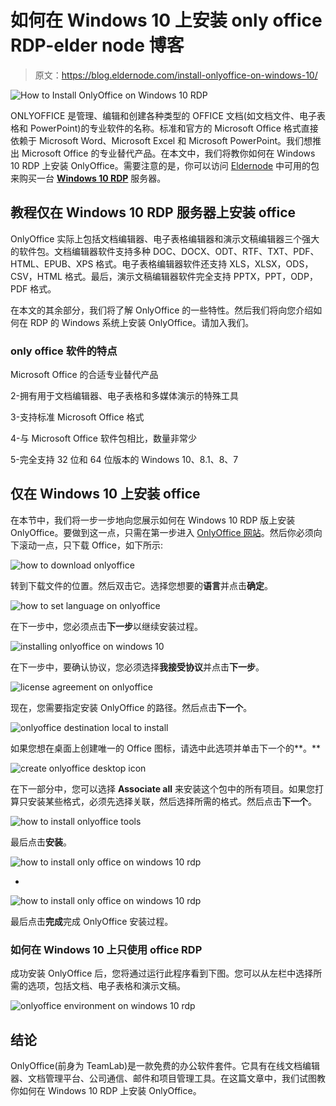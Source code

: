 # 如何在 Windows 10 上安装 only office RDP-elder node 博客

> 原文：<https://blog.eldernode.com/install-onlyoffice-on-windows-10/>

![How to Install OnlyOffice on Windows 10 RDP](img/8d4aec81a3dd0f39280070968e9e0c74.png)

ONLYOFFICE 是管理、编辑和创建各种类型的 OFFICE 文档(如文档文件、电子表格和 PowerPoint)的专业软件的名称。标准和官方的 Microsoft Office 格式直接依赖于 Microsoft Word、Microsoft Excel 和 Microsoft PowerPoint。我们想推出 Microsoft Office 的专业替代产品。在本文中，我们将教你如何在 Windows 10 RDP 上安装 OnlyOffice。需要注意的是，你可以访问 [Eldernode](https://eldernode.com/) 中可用的包来购买一台 **[Windows 10 RDP](https://eldernode.com/windows-10-rdp/)** 服务器。

## **教程仅在 Windows 10 RDP 服务器上安装 office**

OnlyOffice 实际上包括文档编辑器、电子表格编辑器和演示文稿编辑器三个强大的软件包。文档编辑器软件支持多种 DOC、DOCX、ODT、RTF、TXT、PDF、HTML、EPUB、XPS 格式。电子表格编辑器软件还支持 XLS，XLSX，ODS，CSV，HTML 格式。最后，演示文稿编辑器软件完全支持 PPTX，PPT，ODP，PDF 格式。

在本文的其余部分，我们将了解 OnlyOffice 的一些特性。然后我们将向您介绍如何在 RDP 的 Windows 系统上安装 OnlyOffice。请加入我们。

### **only office 软件的特点**

Microsoft Office 的合适专业替代产品

2-拥有用于文档编辑器、电子表格和多媒体演示的特殊工具

3-支持标准 Microsoft Office 格式

4-与 Microsoft Office 软件包相比，数量非常少

5-完全支持 32 位和 64 位版本的 Windows 10、8.1、8、7

## **仅在 Windows 10 上安装 office**

在本节中，我们将一步一步地向您展示如何在 Windows 10 RDP 版上安装 OnlyOffice。要做到这一点，只需在第一步进入 [OnlyOffice 网站](https://www.onlyoffice.com/download-desktop.aspx?from=default)。然后你必须向下滚动一点，只下载 Office，如下所示:

![how to download onlyoffice](img/54e7fdb8dc71d48e485147844b796013.png)

转到下载文件的位置。然后双击它。选择您想要的**语言**并点击**确定**。

![how to set language on onlyoffice](img/edc16525aacf2a4ef5a4c2efb96cddfc.png)

在下一步中，您必须点击**下一步**以继续安装过程。

![installing onlyoffice on windows 10](img/150b99ebfec44e0978c42d6343cb9db4.png)

在下一步中，要确认协议，您必须选择**我接受协议**并点击**下一步**。

![license agreement on onlyoffice](img/bedfffc12db82633cfe62aa3823a1b7a.png)

现在，您需要指定安装 OnlyOffice 的路径。然后点击**下一个**。

![onlyoffice destination local to install](img/20f26df8ddf77f2f041805c89d0a3665.png)

如果您想在桌面上创建唯一的 Office 图标，请选中此选项并单击下一个的**。**

![create onlyoffice desktop icon](img/17a886e60626ce92ce1ea7c2b346e67f.png)

在下一部分中，您可以选择 **Associate all** 来安装这个包中的所有项目。如果您打算只安装某些格式，必须先选择关联，然后选择所需的格式。然后点击**下一个**。

![how to install onlyoffice tools](img/77744416b68d4886422b438fd5615016.png)

最后点击**安装**。

![how to install only office on windows 10 rdp](img/9c12fc8c562fe3fabe3e15890ab2fc81.png)

*

![how to install only office on windows 10 rdp](img/dee3d0e1c75f91b5fe3e8ed0a0bd4475.png)

最后点击**完成**完成 OnlyOffice 安装过程。

### **如何在 Windows 10 上只使用 office RDP**

成功安装 OnlyOffice 后，您将通过运行此程序看到下图。您可以从左栏中选择所需的选项，包括文档、电子表格和演示文稿。

![onlyoffice environment on windows 10 rdp](img/014d4781bab7bbb93a8fa18306390617.png)

## 结论

OnlyOffice(前身为 TeamLab)是一款免费的办公软件套件。它具有在线文档编辑器、文档管理平台、公司通信、邮件和项目管理工具。在这篇文章中，我们试图教你如何在 Windows 10 RDP 上安装 OnlyOffice。